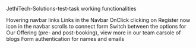 JethiTech-Solutions-test-task
working functionalities

Hovering navbar links
Links in the Navbar OnClick
clicking on Register now icon in the navbar scrolls to connect form
Switch between the options for Our Offering (pre- and post-booking),
view more in our team
carsole of blogs
Form authentication for names and emails